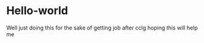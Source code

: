 # Hello-world
Well just doing this for the sake of getting job after cclg
hoping this will help me 
